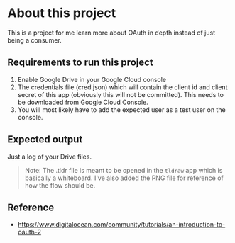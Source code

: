 # About this project
This is a project for me learn more about OAuth in depth instead of just being
a consumer.

## Requirements to run this project
1. Enable Google Drive in your Google Cloud console
2. The credentials file (cred.json) which will contain the client id and client secret of this app (obviously this will not be committed). This needs to be downloaded from Google Cloud Console.
3. You will most likely have to add the expected user as a test user on the console.

## Expected output
Just a log of your Drive files.

> Note: The .tldr file is meant to be opened in the `tldraw` app which is basically a whiteboard. I've also added the PNG file for reference of how the flow should be.

## Reference
- https://www.digitalocean.com/community/tutorials/an-introduction-to-oauth-2
